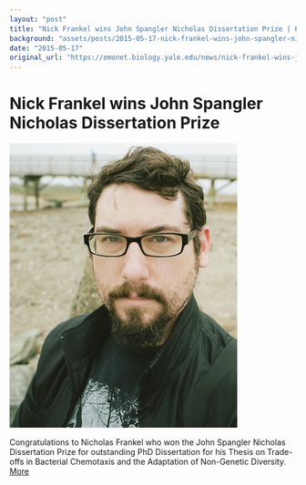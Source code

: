 ```yaml
---
layout: "post"
title: "Nick Frankel wins John Spangler Nicholas Dissertation Prize | Emonet Lab"
background: "assets/posts/2015-05-17-nick-frankel-wins-john-spangler-nicholas-dissertation-prize-emonet-lab/nickfrankel.jpg"
date: "2015-05-17"
original_url: "https://emonet.biology.yale.edu/news/nick-frankel-wins-john-spangler-nicholas-dissertation-prize"
---
```

# Nick Frankel wins John Spangler Nicholas Dissertation Prize

![](assets/posts/2015-05-17-nick-frankel-wins-john-spangler-nicholas-dissertation-prize-emonet-lab/nickfrankel.jpg)

Congratulations to Nicholas Frankel who won the John Spangler Nicholas Dissertation Prize for outstanding PhD Dissertation for his Thesis on Trade-offs in Bacterial Chemotaxis and the Adaptation of Non-Genetic Diversity. [More](http://gsas.yale.edu/news/alumnus-wins-nih-postdoctoral-fellowship-study-immune-cells)